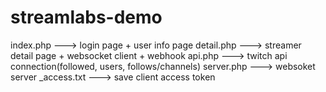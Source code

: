 # streamlabs-demo

index.php ---> login page + user info page
detail.php ---> streamer detail page + websocket client + webhook
api.php ---> twitch api connection(followed, users, follows/channels)
server.php ---> websoket server
_access.txt ---> save client access token

